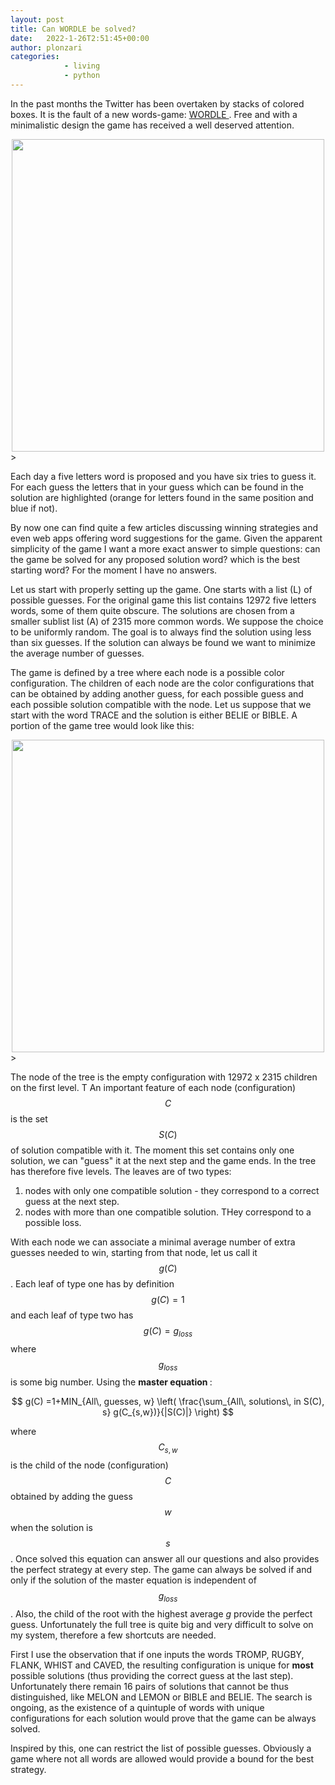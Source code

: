 ```yaml
---
layout: post
title: Can WORDLE be solved?
date:   2022-1-26T2:51:45+00:00
author: plonzari
categories: 
            - living
            - python
---
```


In the past months the Twitter has been overtaken by stacks of colored boxes. It is the fault of a 
new words-game: <a href="https://www.powerlanguage.co.uk/wordle/"> WORDLE </a>. Free and with a minimalistic design the game has 
received a well deserved attention.

<div style="text-align: center">
<a href="https://www.powerlanguage.co.uk/wordle/"> 
<img src="{{ site.baseurl }}/assets/images/WordleDesign.png" width="500" /></a>
</div>>

Each day a five letters word is proposed and you have six tries to guess it. For each guess the letters that in your guess which 
can be found in the solution are highlighted (orange for letters found in the same position and blue if not).

By now one can find quite a few articles discussing winning strategies and even web apps offering word suggestions 
for  the game. Given the apparent simplicity of the game I want a more exact answer to simple questions: can the game 
be solved for any proposed solution word? which is the best starting word?
For the moment I have no answers.

Let us start with properly setting up the game. One starts with a list (L) of possible guesses. For the original game
this list contains 12972 five letters words, some of them quite obscure. The solutions are chosen from a smaller 
sublist list (A) of 2315 more common words. We suppose the choice to be uniformly random. The 
goal is to always find the solution using less than six guesses. If the solution can always be found
we want to minimize the average number of guesses.


The game is defined by a tree where each node is a possible color configuration. The children of each node are the 
color configurations that can be obtained by adding another guess, for each possible guess and each possible 
solution compatible with the node. Let us suppose that we start with the word TRACE and the solution is either 
BELIE or BIBLE. A portion of the game tree would look like this:


<div style="text-align: center">
<a href="https://www.powerlanguage.co.uk/wordle/"> 
<img src="{{ site.baseurl }}/assets/images/WordleDiagram.png" width="500" /></a>
</div>>

The node of the tree is the empty configuration with 12972 x 2315 children on the first level. T
An important feature of each node (configuration) $$C$$ is the set $$S(C)$$ of solution compatible  with it. 
The moment this set contains only one solution, we can "guess" it at the next step and the game ends. In the tree has 
therefore five levels. The leaves are of two types:

1. nodes with only one compatible solution - they correspond to a correct guess at the next step.
2. nodes with more than one compatible solution. THey correspond to a  possible loss.

With each node we can associate a minimal average number of extra guesses needed to win, starting from that node,
let us call it $$g(C)$$. Each leaf of type one has by definition $$g(C)=1$$ and each leaf of type two has
$$g(C)=g_{loss}$$ where $$g_{loss}$$ is some big number. Using the <b> master equation </b>:

$$ g(C) =1+MIN_{All\, guesses, w} \left( \frac{\sum_{All\, solutions\, in S(C), s} g(C_{s,w})}{|S(C)|} \right) $$

where $$C_{s,w}$$ is the child of the node (configuration) $$C$$ obtained by adding the guess $$w$$ when 
the solution 
is $$s$$. Once solved this equation can answer all our questions and also provides the perfect strategy at 
every step. The game can always be solved if and only if the solution of  the master equation is independent of 
$$g_{loss}$$. Also, the child of the root with the highest average $g$ provide the perfect guess.
Unfortunately the full tree is quite big and very difficult to solve on my system, therefore a 
few shortcuts are needed. 

First I use the observation that if one inputs the words TROMP, RUGBY, FLANK, WHIST and CAVED, the resulting
configuration is unique for <b>most</b> possible solutions (thus providing the correct guess at the last step). 
Unfortunately there remain 16 pairs of solutions that cannot be thus distinguished, like MELON and LEMON or 
BIBLE and BELIE. The search is ongoing, as the existence of
a quintuple of words with unique configurations for each solution would prove that the game can be always solved.

Inspired by this, one can restrict the list of possible guesses. Obviously a game where not all words are 
allowed would provide a bound for the best strategy.








